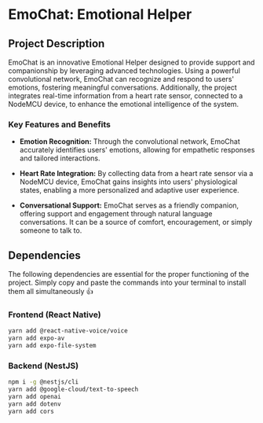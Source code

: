 # EmoChat: Emotional Helper

## Project Description
EmoChat is an innovative Emotional Helper designed to provide support and companionship by leveraging advanced technologies. Using a powerful convolutional network, EmoChat can recognize and respond to users' emotions, fostering meaningful conversations. Additionally, the project integrates real-time information from a heart rate sensor, connected to a NodeMCU device, to enhance the emotional intelligence of the system.

### Key Features and Benefits
- **Emotion Recognition:** Through the convolutional network, EmoChat accurately identifies users' emotions, allowing for empathetic responses and tailored interactions.
  
- **Heart Rate Integration:** By collecting data from a heart rate sensor via a NodeMCU device, EmoChat gains insights into users' physiological states, enabling a more personalized and adaptive user experience.

- **Conversational Support:** EmoChat serves as a friendly companion, offering support and engagement through natural language conversations. It can be a source of comfort, encouragement, or simply someone to talk to.

## Dependencies

The following dependencies are essential for the proper functioning of the project. Simply copy and paste the commands into your terminal to install them all simultaneously 👍

### Frontend (React Native)

```bash
yarn add @react-native-voice/voice
yarn add expo-av
yarn add expo-file-system
```
### Backend (NestJS)

```bash
npm i -g @nestjs/cli
yarn add @google-cloud/text-to-speech
yarn add openai
yarn add dotenv
yarn add cors
```

